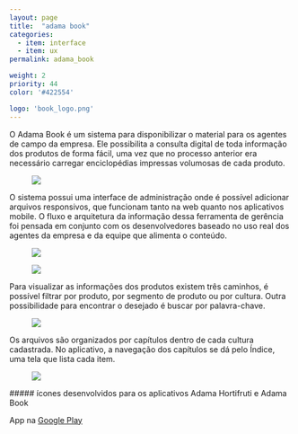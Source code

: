 ```yaml
---
layout: page
title:  "adama book"
categories:
  - item: interface
  - item: ux
permalink: adama_book

weight: 2
priority: 44
color: '#422554'

logo: 'book_logo.png'
---
```


O Adama Book é um sistema para disponibilizar o material para os agentes de campo da empresa. Ele possibilita a consulta digital de toda informação dos produtos de forma fácil, uma vez que no processo anterior era necessário carregar enciclopédias impressas volumosas de cada produto.

<figure><img src="{{ site.baseurl }}/assets/adama_book/book_mockup.jpg"/></figure>

O sistema possui uma interface de administração onde é possível adicionar arquivos responsivos, que funcionam tanto na web quanto nos aplicativos mobile. O fluxo e arquitetura da informação dessa ferramenta de gerência foi pensada em conjunto com os desenvolvedores baseado no uso real dos agentes da empresa e da equipe que alimenta o conteúdo.

<figure><img src="{{ site.baseurl }}/assets/adama_book/telas_admin.png"/></figure>

<figure><img src="{{ site.baseurl }}/assets/adama_book/fluxo.png"/></figure>

Para visualizar as informações dos produtos existem três caminhos, é possível filtrar por produto, por segmento de produto ou por cultura. Outra possibilidade para encontrar o desejado é buscar por palavra-chave.

<figure><img class="img_small" src="{{ site.baseurl }}/assets/adama_book/adamabook.png"/></figure>

Os arquivos são organizados por capítulos dentro de cada cultura cadastrada. No aplicativo, a navegação dos capítulos se dá pelo Índice, uma tela que lista cada item.

<figure><img class="img_small" src="{{ site.baseurl }}/assets/adama_book/culturas.png"/></figure>
##### ícones desenvolvidos para os aplicativos Adama Hortifruti e Adama Book

App na [Google Play](https://play.google.com/store/apps/details?id=br.com.adama.adamabook)
